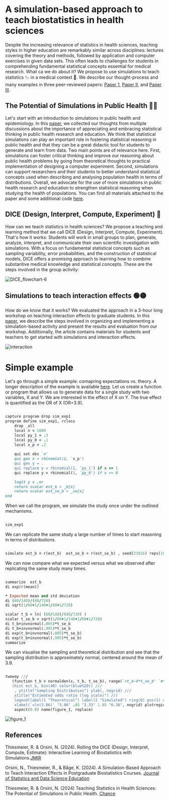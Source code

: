 # A simulation-based approach to teach biostatistics in health sciences
Despite the increasing relevance of statistics in health sciences, teaching styles in higher education are remarkably similar across disciplines: lectures covering the theory and methods, followed by application and computer exercises in given data sets. This often leads to challenges for students in comprehending fundamental statistical concepts essential for medical research. What ca we do about it? We propose to use simulations to teach statistics :chart_with_downwards_trend: in a medical context :hospital:. We describe our thought-process and many examples in three peer-reviewed papers: [Paper 1](https://mededu.jmir.org/2024/1/e52679/), [Paper II](https://doi.org/10.1080/26939169.2024.2394536), and [Paper III](https://www.tandfonline.com/doi/full/10.1080/09332480.2024.2348972).

## The Potential of Simulations in Public Health :teacher:
Let's start with an introduction to simulations in public health and epidemiology. In this [paper](https://www.tandfonline.com/doi/full/10.1080/09332480.2024.2348972), we collected our thoughts from multiple discussions about the importance of appreciating and embracing statistical thinking in public health research and education. We think that statistical simulations can play an important role in fostering statistical reasoning in public health and that they can be a great didactic tool for students to generate and learn from data. Two main points are of relevance here. First, simulations can foster critical thinking and improve our reasoning about public health problems by going from theoretical thoughts to practical implementation of designing a computer experiment. Second, simulations can support researchers and their students to better understand statistical concepts used when describing and analysing population health in terms of distributions. Overall, we advocate for the use of more simulations in public health research and education to strengthen statistical reasoning when studying the health of populations. You can find all materials attached to the paper and some additional code [here](code).

## DICE (Design, Interpret, Compute, Experiment) :game_die:
How can we teach statistics in health sciences? We propose a teaching and learning method that we call DICE (Design, Interpret, Compute, Experiment). That's how it works: Students will work in small groups to plan, generate, analyze, interpret, and communicate their own scientific investigation with simulations. With a focus on fundamental statistical concepts such as sampling variability, error probabilities, and the construction of statistical models, DICE offers a promising approach to learning how to combine substantive medical knowledge and statistical concepts. These are the steps involved in the group activity:

![DICE_flowchart-6](https://github.com/user-attachments/assets/48b347f4-97dc-43a9-97ba-1c1ff15305e4)

## Simulations to teach interaction effects :green_circle::yellow_circle:
How do we know that it works? We evaluated the approach in a 3-hour long workshop on teaching interaction effects to graduate students. In this [paper](https://doi.org/10.1080/26939169.2024.2394536), we describe the steps involved in organizing and implementing a simulation-based activity and present the results and evaluation from our workshop. Additionally, the article contains materials for students and teachers to get started with simulations and interaction effects. 

![interaction](https://github.com/user-attachments/assets/e2a1910b-040b-414f-ad8c-8c7ea093a207)

# Simple example
Let's go through a simple example: comapring expectations vs. theory. A longer description of the example is available [here](https://www.tandfonline.com/doi/full/10.1080/09332480.2024.2348972). Let us create a function or program that allows us to generate data for a single study with two variables, X and Y. We are interested in the effect of X on Y. The true effect is quantified as the OR of X (OR=3.9). 

```ruby

capture program drop sim_exp1
program define sim_exp1, rclass
	drop _all 
	local n = 1000
	local py_1 = .3
	local py_0 = .1
	local x_p = .2
	
	qui set obs `n'
	qui gen x = rbinomial(1, `x_p')
	qui gen y = .
	qui replace y = rbinomial(1, `py_1') if x == 1
	qui replace y = rbinomial(1, `py_0') if x == 0

	logit y x ,or
	return scalar est_b = _b[x]
	return scalar est_se_b = _se[x]
end

```

When we call the program, we simulate the study once under the outlined mechanisms.

```ruby

sim_exp1 

```

We can replicate the same study a large number of times to start reasoning in terms of distributions.

```ruby

simulate est_b = r(est_b)  est_se_b = r(est_se_b) , seed(23016) reps(1000) : sim_exp1

```

We can now compare what we expected versus what we observed after replicating the same study many times.

```ruby

summarize  est_b
di exp(r(mean))

* Expected mean and std deviation
di (60/140)/(80/720)
di sqrt(1/60+1/140+1/80+1/720)

scalar t_b = ln( (60/140)/(80/720) )
scalar t_se_b = sqrt(1/60+1/140+1/80+1/720)
di t_b+invnormal(.005)*t_se_b
di t_b+invnormal(.995)*t_se_b
di exp(t_b+invnormal(.005)*t_se_b)
di exp(t_b+invnormal(.995)*t_se_b)
summarize

```

We can visualise the sampling and theoretical distribution and see that the sampling distribution is approximately normal, centered around the mean of 3.9.

```ruby

twoway ///
   (function t_b = normalden(x, t_b, t_se_b), range(`=t_b-4*t_se_b' `=t_b+4*t_se_b') lwidth(thick) color(red%80)) ///
   (hist est_b, bin(40) color(blue%20)) ///
	, ytitle("Sampling Distribution") ylab(, nogrid) /// 
	xtitle("Estimated odds ratio (log scale)") ///
	legend(label(1 "Theoretical") label(2 "Simulated") ring(0) pos(1) col(1) region(style(none))) ///
	xlabel(`=ln(3.86)' "3.86" .85 "2.33" 1.85 "6.36", nogrid) plotregion(style(none)) graphregion(color(white)) ///
	aspect(0.8) name(figure_1, replace)	

```

![figure_1](https://github.com/user-attachments/assets/11904739-2966-457a-850d-5c1dbf731e05)


## References
Thiesmeier, R. & Orsini, N. (2024). Rolling the DICE (Design, Interpret, Compute, Estimate): Interactive Learning of Biostatistics with Simulations.[JMIR](https://mededu.jmir.org/2024/1/e52679/)

Orsini, N., Thiesmeier, R., & Båge, K. (2024). A Simulation-Based Approach to Teach Interaction Effects in Postgraduate Biostatistics Courses. [Journal of Statistics and Data Science Education](https://doi.org/10.1080/26939169.2024.2394536)

Thiesmeier, R. & Orsini, N. (2024) Teaching Statistics in Health Sciences: The Potential of Simulations in Public Health. [Chance](https://www.tandfonline.com/doi/full/10.1080/09332480.2024.2348972)
